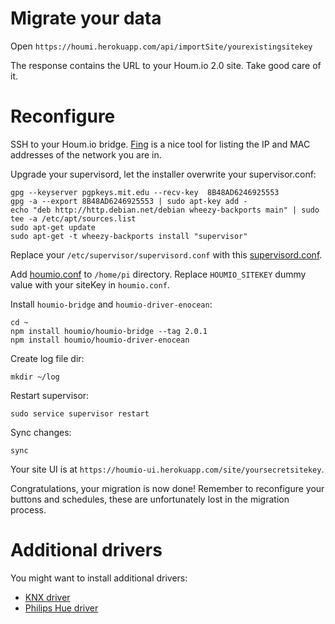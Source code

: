 # Migrate your data

Open `https://houmi.herokuapp.com/api/importSite/yourexistingsitekey`

The response contains the URL to your Houm.io 2.0 site. Take good care of it.

# Reconfigure

SSH to your Houm.io bridge. [Fing](http://www.overlooksoft.com/fing) is a nice tool for listing the IP and MAC addresses of the network you are in.

Upgrade your supervisord, let the installer overwrite your supervisor.conf:

    gpg --keyserver pgpkeys.mit.edu --recv-key  8B48AD6246925553
    gpg -a --export 8B48AD6246925553 | sudo apt-key add -
    echo "deb http://http.debian.net/debian wheezy-backports main" | sudo tee -a /etc/apt/sources.list
    sudo apt-get update
    sudo apt-get -t wheezy-backports install "supervisor"

Replace your `/etc/supervisor/supervisord.conf` with this [supervisord.conf](https://raw.githubusercontent.com/houmio/houmio-2.0-docs/master/supervisord.conf).

Add [houmio.conf](https://raw.githubusercontent.com/houmio/houmio-2.0-docs/master/houmio.conf) to `/home/pi` directory. Replace `HOUMIO_SITEKEY` dummy value with your siteKey in `houmio.conf`.

Install `houmio-bridge` and `houmio-driver-enocean`:

    cd ~
    npm install houmio/houmio-bridge --tag 2.0.1
    npm install houmio/houmio-driver-enocean

Create log file dir:

    mkdir ~/log

Restart supervisor:

    sudo service supervisor restart

Sync changes:

    sync

Your site UI is at `https://houmio-ui.herokuapp.com/site/yoursecretsitekey`.

Congratulations, your migration is now done! Remember to reconfigure your buttons and schedules, these are unfortunately lost in the migration process.

# Additional drivers

You might want to install additional drivers:

* [KNX driver](https://github.com/houmio/houmio-driver-knx)
* [Philips Hue driver](https://github.com/houmio/houmio-driver-philips-hue)
